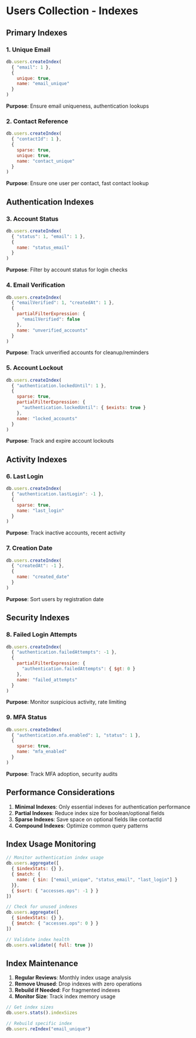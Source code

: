 # Users Collection - Indexes

## Primary Indexes

### 1. Unique Email
```javascript
db.users.createIndex(
  { "email": 1 },
  { 
    unique: true,
    name: "email_unique"
  }
)
```
**Purpose**: Ensure email uniqueness, authentication lookups

### 2. Contact Reference
```javascript
db.users.createIndex(
  { "contactId": 1 },
  { 
    sparse: true,
    unique: true,
    name: "contact_unique"
  }
)
```
**Purpose**: Ensure one user per contact, fast contact lookup

## Authentication Indexes

### 3. Account Status
```javascript
db.users.createIndex(
  { "status": 1, "email": 1 },
  { 
    name: "status_email"
  }
)
```
**Purpose**: Filter by account status for login checks

### 4. Email Verification
```javascript
db.users.createIndex(
  { "emailVerified": 1, "createdAt": 1 },
  {
    partialFilterExpression: { 
      "emailVerified": false 
    },
    name: "unverified_accounts"
  }
)
```
**Purpose**: Track unverified accounts for cleanup/reminders

### 5. Account Lockout
```javascript
db.users.createIndex(
  { "authentication.lockedUntil": 1 },
  {
    sparse: true,
    partialFilterExpression: { 
      "authentication.lockedUntil": { $exists: true } 
    },
    name: "locked_accounts"
  }
)
```
**Purpose**: Track and expire account lockouts

## Activity Indexes

### 6. Last Login
```javascript
db.users.createIndex(
  { "authentication.lastLogin": -1 },
  { 
    sparse: true,
    name: "last_login"
  }
)
```
**Purpose**: Track inactive accounts, recent activity

### 7. Creation Date
```javascript
db.users.createIndex(
  { "createdAt": -1 },
  { 
    name: "created_date"
  }
)
```
**Purpose**: Sort users by registration date

## Security Indexes

### 8. Failed Login Attempts
```javascript
db.users.createIndex(
  { "authentication.failedAttempts": -1 },
  {
    partialFilterExpression: { 
      "authentication.failedAttempts": { $gt: 0 } 
    },
    name: "failed_attempts"
  }
)
```
**Purpose**: Monitor suspicious activity, rate limiting

### 9. MFA Status
```javascript
db.users.createIndex(
  { "authentication.mfa.enabled": 1, "status": 1 },
  {
    sparse: true,
    name: "mfa_enabled"
  }
)
```
**Purpose**: Track MFA adoption, security audits

## Performance Considerations

1. **Minimal Indexes**: Only essential indexes for authentication performance
2. **Partial Indexes**: Reduce index size for boolean/optional fields
3. **Sparse Indexes**: Save space on optional fields like contactId
4. **Compound Indexes**: Optimize common query patterns

## Index Usage Monitoring

```javascript
// Monitor authentication index usage
db.users.aggregate([
  { $indexStats: {} },
  { $match: { 
    name: { $in: ["email_unique", "status_email", "last_login"] }
  }},
  { $sort: { "accesses.ops": -1 } }
])

// Check for unused indexes
db.users.aggregate([
  { $indexStats: {} },
  { $match: { "accesses.ops": 0 } }
])

// Validate index health
db.users.validate({ full: true })
```

## Index Maintenance

1. **Regular Reviews**: Monthly index usage analysis
2. **Remove Unused**: Drop indexes with zero operations
3. **Rebuild if Needed**: For fragmented indexes
4. **Monitor Size**: Track index memory usage

```javascript
// Get index sizes
db.users.stats().indexSizes

// Rebuild specific index
db.users.reIndex("email_unique")
```